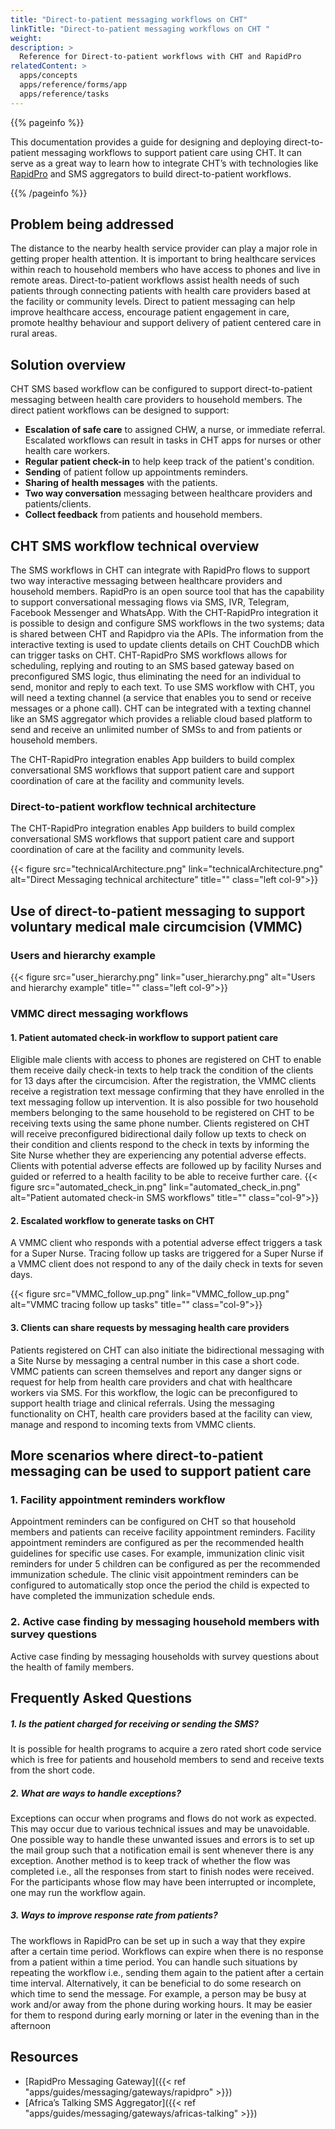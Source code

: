 ```yaml
---
title: "Direct-to-patient messaging workflows on CHT"
linkTitle: "Direct-to-patient messaging workflows on CHT "
weight:
description: >
  Reference for Direct-to-patient workflows with CHT and RapidPro
relatedContent: >
  apps/concepts
  apps/reference/forms/app
  apps/reference/tasks
---
```


{{% pageinfo %}}

This documentation provides a guide for designing and deploying direct-to-patient messaging workflows to support patient care using CHT. It can serve as a great way to learn how to integrate CHT’s with technologies like [RapidPro](https://docs.communityhealthtoolkit.org/apps/features/integrations/rapidpro/) and SMS aggregators  to build direct-to-patient workflows.

{{% /pageinfo %}}


## Problem being addressed
The distance to the nearby health service provider can play a major role in getting proper health attention. It is important to bring healthcare services within reach to household members who have access to phones and live in remote areas. Direct-to-patient workflows assist health needs of such patients through connecting patients with health care providers based at the facility or community levels. Direct to patient messaging can help improve healthcare access, encourage patient engagement in care, promote healthy behaviour and support delivery of patient centered care in rural areas.

## Solution overview
CHT SMS based workflow can be configured to support direct-to-patient messaging between health care providers to household members. The direct patient workflows can be designed to support:
<ul>
<li> <strong>Escalation of safe care</strong> to assigned CHW, a nurse, or immediate referral. Escalated workflows can result in tasks in CHT apps for nurses or other health care workers.
</li>
<li><strong>Regular patient check-in</strong> to help keep track of the patient's  condition.</li>
<li><strong>Sending</strong> of patient follow up appointments reminders.</li>
<li><strong>Sharing of health messages</strong> with the patients.</li>
<li><strong>Two way conversation</strong> messaging between healthcare providers and patients/clients.</li>
<li><strong>Collect feedback</strong> from patients and household members.</li>
</ul>

## CHT SMS workflow technical overview
The SMS workflows in CHT can integrate with RapidPro flows to support two way interactive messaging between healthcare providers and household members. RapidPro is an open source tool that has the capability to support conversational messaging flows via SMS, IVR, Telegram, Facebook Messenger and WhatsApp. With the CHT-RapidPro integration it is possible to design and configure SMS workflows in the two systems; data is shared between CHT and Rapidpro via the APIs. The information from the interactive texting is used to update clients details on CHT CouchDB which can trigger tasks on CHT. CHT-RapidPro SMS workflows allows for scheduling, replying and routing to an SMS based gateway based on preconfigured SMS logic, thus eliminating the need for an individual to send, monitor and reply to each text. To use SMS workflow with CHT, you will need a texting channel (a service that enables you to send or receive messages or a phone call). CHT can be integrated with a texting channel like an SMS aggregator which provides a reliable cloud based platform to send and receive an unlimited number of SMSs to and from patients or household members.

The CHT-RapidPro integration enables App builders to build complex conversational SMS workflows that support patient care and support coordination of care at the facility and community levels.

 ### Direct-to-patient workflow technical architecture

 The CHT-RapidPro integration enables App builders to build complex conversational SMS workflows that support patient care and support coordination of care at the facility and community levels.

{{< figure src="technicalArchitecture.png"  link="technicalArchitecture.png" alt="Direct Messaging technical architecture" title="" class="left col-9">}}
## Use of direct-to-patient messaging to support voluntary medical male circumcision (VMMC)

### Users and hierarchy example

{{< figure src="user_hierarchy.png"  link="user_hierarchy.png" alt="Users and hierarchy example" title="" class="left col-9">}}

### VMMC direct messaging workflows

#### 1. Patient automated check-in workflow to support patient care

Eligible male clients with access to phones are registered on CHT to enable them receive daily check-in texts to help track the condition of the clients for 13 days after the circumcision. After the registration, the VMMC clients receive a registration text message confirming that they have enrolled in the text messaging follow up intervention. It is also possible for two household members belonging to the same household to be registered on CHT to be receiving texts using the same phone number.
Clients registered on CHT will receive preconfigured bidirectional daily follow up texts to check on their condition and clients respond to the check in texts by informing the Site Nurse whether they are experiencing any potential adverse effects. Clients with potential adverse effects are followed up by facility Nurses and guided or referred to a health facility to be able to receive further care.
{{< figure src="automated_check_in.png"  link="automated_check_in.png" alt="Patient automated check-in SMS workflows" title="" class="col-9">}}
#### 2. Escalated workflow to generate tasks on CHT

A VMMC client who responds with a potential adverse effect triggers a task for a Super Nurse. Tracing follow up tasks are triggered for a Super Nurse if a VMMC client does not respond to any of the daily check in texts for seven days.

{{< figure src="VMMC_follow_up.png"  link="VMMC_follow_up.png" alt="VMMC tracing follow up tasks" title="" class="col-9">}}


#### 3. Clients can share requests by messaging health care providers

Patients registered on CHT can also initiate the bidirectional messaging with a Site Nurse by messaging a central number in this case a short code. VMMC patients can screen themselves and report any danger signs or request for help from health care providers and chat with healthcare workers via SMS. For this workflow, the logic can be preconfigured to support health triage and clinical referrals. Using the messaging functionality on CHT, health care providers based at the facility can view, manage and respond to incoming texts from VMMC clients.


## More scenarios where direct-to-patient messaging can be used to support patient care

### 1. Facility appointment reminders workflow
Appointment reminders can be configured on CHT so that household members and patients can receive facility appointment reminders. Facility appointment reminders are configured as per the recommended health guidelines for specific use cases. For example, immunization clinic visit reminders for under 5 children can be configured as per the recommended immunization schedule. The clinic visit appointment reminders can be configured to automatically stop once the period the child is expected to have completed the immunization schedule ends.

### 2. Active case finding by messaging household members with survey questions
Active case finding by messaging households with survey questions about the health of family members.


## Frequently Asked Questions
##### 1. Is the patient charged for receiving or sending the SMS?
It is possible for health programs to acquire a zero rated short code service which is free for patients and household members to send and receive texts from the short code.

##### 2. What are ways to handle exceptions?
Exceptions can occur when programs and flows do not work as expected. This may occur due to various technical issues and may be unavoidable. One possible way to handle these unwanted issues and errors is to set up the mail group such that a notification email is sent whenever there is any exception. Another method is to keep track of whether the flow was completed i.e., all the responses from start to finish nodes were received. For the participants whose flow may have been interrupted or incomplete, one may run the workflow again.

##### 3. Ways to improve response rate from patients?
The workflows in RapidPro can be set up in such a way that they expire after a certain time period. Workflows can expire when there is no response from a patient within a time period. You can handle such situations by repeating the workflow i.e., sending them again to the patient after a certain time interval. Alternatively, it can be beneficial to do some research on which time to send the message. For example, a person may be busy at work and/or away from the phone during working hours. It may be easier for them to respond during early morning or later in the evening than in the afternoon

## Resources

- [RapidPro Messaging Gateway]({{< ref "apps/guides/messaging/gateways/rapidpro" >}})
- [Africa’s Talking SMS Aggregator]({{< ref "apps/guides/messaging/gateways/africas-talking" >}})
